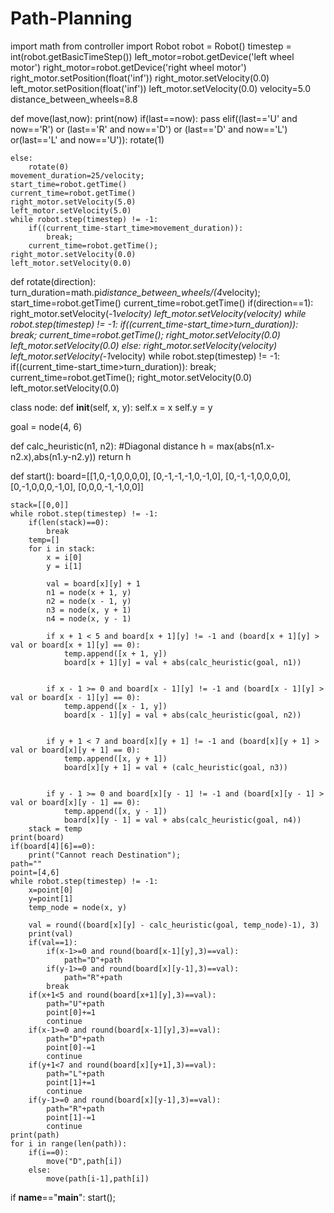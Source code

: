 # Path-Planning
import math
from controller import Robot
robot = Robot()
timestep = int(robot.getBasicTimeStep())
left_motor=robot.getDevice('left wheel motor')
right_motor=robot.getDevice('right wheel motor')
right_motor.setPosition(float('inf'))
right_motor.setVelocity(0.0)
left_motor.setPosition(float('inf'))
left_motor.setVelocity(0.0)
velocity=5.0
distance_between_wheels=8.8

def move(last,now):
    print(now)
    if(last==now):
        pass
    elif((last=='U' and now=='R') or (last=='R' and now=='D') or (last=='D' and now=='L') or(last=='L' and now=='U')):
        rotate(1)
    
    else:
        rotate(0)
    movement_duration=25/velocity;
    start_time=robot.getTime()
    current_time=robot.getTime()
    right_motor.setVelocity(5.0)
    left_motor.setVelocity(5.0)
    while robot.step(timestep) != -1:
        if((current_time-start_time>movement_duration)):
            break;
        current_time=robot.getTime();
    right_motor.setVelocity(0.0)
    left_motor.setVelocity(0.0)
    
def rotate(direction):
    turn_duration=math.pi*distance_between_wheels/(4*velocity);
    start_time=robot.getTime()
    current_time=robot.getTime()
    if(direction==1):
        right_motor.setVelocity(-1*velocity)
        left_motor.setVelocity(velocity)
        while robot.step(timestep) != -1:
            if((current_time-start_time>turn_duration)):
                break;
            current_time=robot.getTime();
        right_motor.setVelocity(0.0)
        left_motor.setVelocity(0.0)
    else:
        right_motor.setVelocity(velocity)
        left_motor.setVelocity(-1*velocity)
        while robot.step(timestep) != -1:
            if((current_time-start_time>turn_duration)):
                break;
            current_time=robot.getTime();
        right_motor.setVelocity(0.0)
        left_motor.setVelocity(0.0)
        
class node:
    def __init__(self, x, y):
        self.x = x
        self.y = y
        


goal = node(4, 6)


def calc_heuristic(n1, n2):
    #Diagonal distance
    h = max(abs(n1.x-n2.x),abs(n1.y-n2.y))
    return h
            

        
def start():
    board=[[1,0,-1,0,0,0,0],
           [0,-1,-1,-1,0,-1,0],
           [0,-1,-1,0,0,0,0],
           [0,-1,0,0,0,-1,0],
           [0,0,0,-1,-1,0,0]]
           
    stack=[[0,0]]
    while robot.step(timestep) != -1:
        if(len(stack)==0):
            break
        temp=[]
        for i in stack:
            x = i[0]
            y = i[1]

            val = board[x][y] + 1
            n1 = node(x + 1, y)
            n2 = node(x - 1, y)
            n3 = node(x, y + 1)
            n4 = node(x, y - 1)

            if x + 1 < 5 and board[x + 1][y] != -1 and (board[x + 1][y] > val or board[x + 1][y] == 0):
                temp.append([x + 1, y])
                board[x + 1][y] = val + abs(calc_heuristic(goal, n1))
   

            if x - 1 >= 0 and board[x - 1][y] != -1 and (board[x - 1][y] > val or board[x - 1][y] == 0):
                temp.append([x - 1, y])
                board[x - 1][y] = val + abs(calc_heuristic(goal, n2))


            if y + 1 < 7 and board[x][y + 1] != -1 and (board[x][y + 1] > val or board[x][y + 1] == 0):
                temp.append([x, y + 1])
                board[x][y + 1] = val + (calc_heuristic(goal, n3))
     

            if y - 1 >= 0 and board[x][y - 1] != -1 and (board[x][y - 1] > val or board[x][y - 1] == 0):
                temp.append([x, y - 1])
                board[x][y - 1] = val + abs(calc_heuristic(goal, n4))
        stack = temp
    print(board)
    if(board[4][6]==0):
        print("Cannot reach Destination");
    path=""
    point=[4,6]
    while robot.step(timestep) != -1:
        x=point[0]
        y=point[1]
        temp_node = node(x, y)
        
        val = round((board[x][y] - calc_heuristic(goal, temp_node)-1), 3)
        print(val)
        if(val==1):
            if(x-1>=0 and round(board[x-1][y],3)==val):
                path="D"+path
            if(y-1>=0 and round(board[x][y-1],3)==val):
                path="R"+path
            break
        if(x+1<5 and round(board[x+1][y],3)==val):
            path="U"+path
            point[0]+=1
            continue
        if(x-1>=0 and round(board[x-1][y],3)==val):
            path="D"+path
            point[0]-=1
            continue
        if(y+1<7 and round(board[x][y+1],3)==val):
            path="L"+path
            point[1]+=1
            continue
        if(y-1>=0 and round(board[x][y-1],3)==val):
            path="R"+path
            point[1]-=1
            continue
    print(path)
    for i in range(len(path)):
        if(i==0):
            move("D",path[i])
        else:
            move(path[i-1],path[i])
    
if __name__=="__main__":
    start();
    
